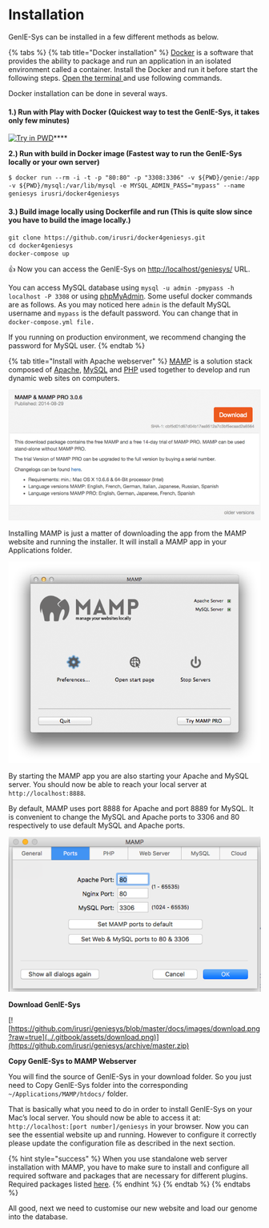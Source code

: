 # Installation

GenIE-Sys can be installed in a few different methods as below.

{% tabs %}
{% tab title="Docker installation" %}
[Docker](https://www.docker.com/) is a software that provides the ability to package and run an application in an isolated environment called a container. Install the Docker and run it before start the following steps. [Open the terminal ](https://www.ionos.com/help/email/troubleshooting-mail-basicmail-business/access-the-command-prompt-or-terminal/)and use following commands.

Docker installation can be done in several ways.

#### 1.\) Run with Play with Docker \(Quickest way to test the GenIE-Sys, it takes only few minutes\)

[![Try in PWD](https://raw.githubusercontent.com/play-with-docker/stacks/master/assets/images/button.png)](https://labs.play-with-docker.com/?stack=https://raw.githubusercontent.com/irusri/docker4geniesys/master/pwd-stack.yml)\*\*\*\*

 **2.\) Run with build in Docker image \(Fastest way to run the GenIE-Sys locally or your own server\)**                                                                            

```text
$ docker run --rm -i -t -p "80:80" -p "3308:3306" -v ${PWD}/genie:/app -v ${PWD}/mysql:/var/lib/mysql -e MYSQL_ADMIN_PASS="mypass" --name geniesys irusri/docker4geniesys
```

#### 3.\) Build image locally using Dockerfile and run \(This is quite slow since you have to build the image locally.\)

```text
git clone https://github.com/irusri/docker4geniesys.git  
cd docker4geniesys  
docker-compose up
```

👍 Now you can access the GenIE-Sys on [http://localhost/geniesys/](http://localhost/geniesys/) URL.

You can access MySQL database using `mysql -u admin -pmypass -h localhost -P 3308` or using [phpMyAdmin](http://localhost/phpmyadmin). Some useful docker commands are as follows. As you may noticed here `admin` is the default MySQL username and `mypass` is the default  password. You can change that in `docker-compose.yml file.`

If you running on production environment, we recommend changing the password for MySQL user. 
{% endtab %}

{% tab title="Install with Apache webserver" %}
[MAMP](https://www.mamp.info/) is a solution stack composed of [Apache](https://httpd.apache.org/), [MySQL](https://www.mysql.com/) and [PHP](https://www.php.net/) used together to develop and run dynamic web sites on computers.

![Start page of the MAMP software](../.gitbook/assets/mamp.png)

Installing MAMP is just a matter of downloading the app from the MAMP website and running the installer. It will install a MAMP app in your Applications folder.

![MAMP basic settings panel](../.gitbook/assets/mamp-02.png)

By starting the MAMP app you are also starting your Apache and MySQL server. You should now be able to reach your local server at `http://localhost:8888`.

By default, MAMP uses port 8888 for Apache and port 8889 for MySQL. It is convenient to change the MySQL and Apache ports to 3306 and 80 respectively to use default MySQL and Apache ports.

![MAMP advanced settings](../.gitbook/assets/mamp_settings.png)

**Download GenIE-Sys**

[![https://github.com/irusri/geniesys/blob/master/docs/images/download.png?raw=true](../.gitbook/assets/download.png)](https://github.com/irusri/geniesys/archive/master.zip)

**Copy GenIE-Sys to MAMP Webserver**

You will find the source of GenIE-Sys in your download folder. So you just need to Copy GenIE-Sys folder into the corresponding `~/Applications/MAMP/htdocs/` folder.

That is basically what you need to do in order to install GenIE-Sys on your Mac’s local server. You should now be able to access it at: `http://localhost:[port number]/geniesys` in your browser. Now you can see the essential website up and running. However to configure it correctly please update the configuration file as described in the next section.

{% hint style="success" %}
When you use standalone web server installation with MAMP, you have to make sure to install and configure all required software and packages that are necessary for different plugins. Required packages listed [here](requirements.md).
{% endhint %}
{% endtab %}
{% endtabs %}

 All good, next we need to customise our new website and load our genome into the database.

